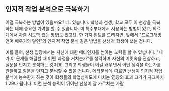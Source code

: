 ## 인지적 작업 분석으로 극복하기
이걸 극복하는 방법이 있을까요? 네. 있습니다. 학생과 선생, 학교 모두 이 현상을 극복하는 데에 중요한 기여를 할 수 있습니다. 미 특수부대에서 사용하는 방법이 있고, 의료계에서 차츰 시도학 욌는 방법도 있고요. 한 가지 힌트를 드리자면, 앞에서 "프로그래밍 언어 배우기의 달인"의 인지적 작업 분석 같은 방법을 선생과 학생이 쓰는 겁니다.

예를 들어, 선생 입장에서는 자신에 대한 메타인지를 높이는 노력을 할 수 있습니다. "내가 이 문제를 해결할 때 어떤 과정을 거치는가"를 생각하며 자신의 머릿속을 관찰하고, 질문을 던지고 분석하는 것이죠. 그리고 학생들이 이걸 배우면서 어떤 생각을 하는가를 관찰하고 잘문을 던지고 분석할 수 있을 겁니다. 메타분석에 따르면 선생이 인지적 작업 분석에 능숙한가 하는 것이 학생들의 학업성취도에 미치는 영양의 효과 크기가 자그마치 1.29나 됩니다. 이런 분석 능력이 뛰어난 선생이 잘 가르치는 사랃
